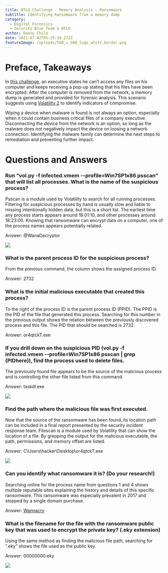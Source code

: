 ```yaml
---
title: BTLO Challenge - Memory Analysis - Ransomware
subtitle: Identifying Ransomware from a memory dump
category:
  - Digital Forensics
  - Security Blue Team & BTLO
author: Danny Child
date: 2021-07-02T05:25:19.272Z
featureImage: /uploads/500_x_500_logo_white_border.png
---
```

# **Preface, Takeaways**

In [this challenge](https://blueteamlabs.online/home/challenge/1), an executive states he can’t access any files on his computer and keeps receiving a pop-up stating that his files have been encrypted. After the computer is removed from the network, a memory dump is generated and provided for forensic analysis. This scenario suggests using [Volatility 2](https://github.com/volatilityfoundation/volatility) to identify indicators of compromise.

Wiping a device when malware is found is not always an option, especially when it could contain business critical files of a company executive. Disconnecting the device from the network is an option, so long as the malware does not negatively impact the device on loosing a network connection. Identifying the malware family can determine the next steps to remediation and preventing further impact.

# **Questions and Answers**

### **Run “vol.py -f infected.vmem --profile=Win7SP1x86 psscan” that will list all processes. What is the name of the suspicious process?**

Psscan is a module used by Volatility to search for all running processes. Filtering for suspicious processes by hand is usually slow and liable to missing intentionally hidden data, but this is a short list. The earliest time any process starts appears around 18:01:10, and other processes around 18:23:00. Knowing that ransomware can encrypt data on a computer, one of the process names appears potentially related.

Answer: @WanaDecryptor

![](/uploads/screenshot-2021-07-01-222307.jpg)

### **What is the parent process ID for the suspicious process?**

From the previous command, the column shows the assigned process ID.

Answer: 2732

### **What is the initial malicious executable that created this process?**

To the right of the process ID is the parent process ID (PPID). The PPID is the PID of the file that generated this process. Searching for this number in the previous output shows the relation between the previously discovered process and this file. The PID that should be searched is 2732.

Answer: or4qtckT.exe

### **If you drill down on the suspicious PID (vol.py -f infected.vmem --profile=Win7SP1x86 psscan | grep (PIDhere)), find the process used to delete files.**

The previously found file appears to be the source of the malicious process and is controlling the other file listed from this command. 

Answer: taskdl.exe

![](/uploads/screenshot-2021-07-01-222228.jpg)

### **Find the path where the malicious file was first executed.**

Now that the source of the ransomware has been found, its location path can be included in a final report presented by the security incident response team. Filescan is a module used by Volatility that can show the location of a file. By grepping the output for the malicious executable, the path, permissions, and memory offset are listed.

Answer: C\Users\hacker\Desktop\or4qtckT.exe

![](/uploads/screenshot-2021-07-01-224816.jpg)

### **Can you identify what ransomware it is? (Do your research!)**

Searching online for the process name from questions 1 and 4 shows multiple reputable sites explaining the history and details of this specific ransomware. This ransomware was especially prevalent in 2017 and stopped by a single domain purchase.

Answer: [Wannacry](https://attack.mitre.org/software/S0366/)

### **What is the filename for the file with the ransomware public key that was used to encrypt the private key? (.eky extension)**

Using the same method as finding the malicious file path, searching for “.eky” shows the file used as the public key.

Answer: 00000000.eky

![](/uploads/screenshot-2021-07-01-232804.jpg)